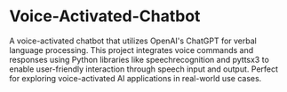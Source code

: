 # Voice-Activated-Chatbot
A voice-activated chatbot that utilizes OpenAI's ChatGPT for verbal language processing. This project integrates voice commands and responses using Python libraries like speechrecognition and pyttsx3 to enable user-friendly interaction through speech input and output. Perfect for exploring voice-activated AI applications in real-world use cases.
